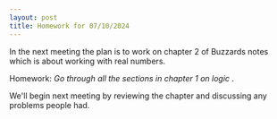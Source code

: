 ```yaml
---
layout: post
title: Homework for 07/10/2024
---
```


In the next meeting the plan is to work on chapter 2 of Buzzards notes which is about working with real numbers.

Homework: <em>  Go through all the sections in chapter 1 on logic </em>.

We'll begin next meeting by reviewing the chapter and discussing any problems people had. 